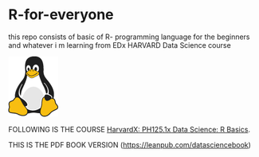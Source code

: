 # R-for-everyone
this repo consists of basic of R- programming language for the beginners 
and whatever i m learning from EDx HARVARD Data Science course

![Tux, the Linux mascot](tux.png)

FOLLOWING IS THE COURSE [HarvardX: PH125.1x Data Science: R Basics](https://courses.edx.org/courses/course-v1:HarvardX+PH125.1x+1T2020/course/).

THIS IS THE PDF BOOK VERSION (https://leanpub.com/datasciencebook)
